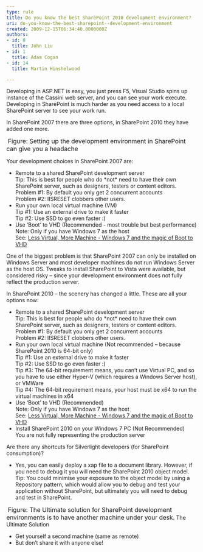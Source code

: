```yaml
---
type: rule
title: Do you know the best SharePoint 2010 development environment?
uri: do-you-know-the-best-sharepoint--development-environment
created: 2009-12-15T06:34:40.0000000Z
authors:
- id: 8
  title: John Liu
- id: 1
  title: Adam Cogan
- id: 14
  title: Martin Hinshelwood

---
```




<span class='intro'> 
  <p>Developing in ASP.NET is easy, you just press F5, Visual Studio spins up instance of the Cassini web server, and you can see your work execute. Developing in SharePoint is much harder as you need access to a local SharePoint server to see your work run.</p>
<p>In SharePoint 2007 there are three options, in SharePoint 2010 they have added one more.</p>
<img alt="" class="ms-rteCustom-ImageArea" src="./SetupSPEnviroment.jpg" /> <font class="ms-rteCustom-FigureNormal" size="+0">Figure&#58; Setting up the development environment in SharePoint can give you a headache</font> 
 </span>

Your development choices in SharePoint 2007 are&#58;
<ul>
    <li>Remote to a shared SharePoint development server <br>
    Tip&#58; This is best for people who do *not* need to have their own SharePoint server, such as designers, testers or content editors.<br>
    Problem #1&#58; By default you only get 2 concurrent accounts<br>
    Problem #2&#58; IISRESET clobbers other users. </li>
    <li>Run your own local virtual machine (VM)<br>
    Tip #1&#58; Use an external drive to make it faster<br>
    Tip #2&#58; Use SSD to go even faster &#58;) </li>
    <li>Use ‘Boot’ to VHD (Recommended - most trouble but best performance)<br>
    Note&#58; Only if you have Windows 7 as the host <br>
    See&#58; <a href="http&#58;//www.hanselman.com/blog/LessVirtualMoreMachineWindows7AndTheMagicOfBootToVHD.aspx">Less Virtual, More Machine - Windows 7 and the magic of Boot to VHD</a> </li>
</ul>
<p>One of the biggest problem is that SharePoint 2007 can only be installed on Windows Server and most developer machines do not run Windows Server as the host OS. Tweaks to install SharePoint to Vista were available, but considered risky – since your development environment does not fully reflect the production server.</p>
In SharePoint 2010 – the scenery has changed a little. These are all your options now&#58;<br>
<ul>
    <li>Remote to a shared SharePoint development server <br>
    Tip&#58; This is best for people who do *not* need to have their own SharePoint server, such as designers, testers or content editors.<br>
    Problem #1&#58; By default you only get 2 concurrent accounts<br>
    Problem #2&#58; IISRESET clobbers other users. </li>
    <li>Run your own local virtual machine (Not recommended – because SharePoint 2010 is 64-bit only) <br>
    Tip #1&#58; Use an external drive to make it faster<br>
    Tip #2&#58; Use SSD to go even faster &#58;)<br>
    Tip #3&#58; The 64-bit requirement means, you can’t use Virtual PC, and so you have to use either Hyper-V (which requires a Windows Server host), or VMWare<br>
    Tip #4&#58; The 64-bit requirement means, your host must be x64 to run the virtual machines in x64 </li>
    <li>Use ‘Boot’ to VHD (Recommended) <br>
    Note&#58; Only if you have Windows 7 as the host<br>
    See&#58; <a href="http&#58;//www.hanselman.com/blog/LessVirtualMoreMachineWindows7AndTheMagicOfBootToVHD.aspx">Less Virtual, More Machine - Windows 7 and the magic of Boot to VHD</a> </li>
    <li>Install SharePoint 2010 on your Windows 7 PC (Not Recommended)<br>
    You are not fully representing the production server </li>
</ul>
Are there any shortcuts for Silverlight developers (for SharePoint consumption)? <br>
<ul>
    <li>Yes, you can easily deploy a xap file to a document library. However, if you need to debug it you will need the SharePoint 2010 object model. <br>
    Tip&#58; You could minimise your exposure to the object model by using a Repository pattern, which would allow you to debug and test your application without SharePoint, but ultimately you will need to debug and test in SharePoint. </li>
</ul>
<img alt="" class="ms-rteCustom-ImageArea" src="./UltimateSolution.jpg" /> <font class="ms-rteCustom-FigureNormal" size="+0">Figure&#58; The Ultimate solution for SharePoint development environments is to have another machine under your desk.</font> The Ultimate Solution <br>
<ul>
    <li>Get yourself a second machine (same as remote) </li>
    <li>But don’t share it with anyone else! </li>
</ul>



